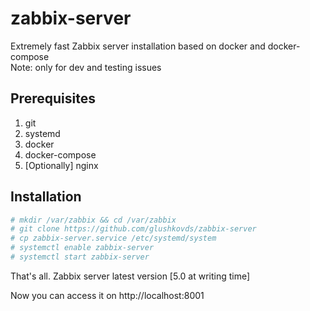 # zabbix-server

Extremely fast Zabbix server installation based on docker and docker-compose  
Note: only for dev and testing issues

## Prerequisites

1. git
1. systemd
1. docker
1. docker-compose
1. [Optionally] nginx

## Installation

```bash
# mkdir /var/zabbix && cd /var/zabbix
# git clone https://github.com/glushkovds/zabbix-server
# cp zabbix-server.service /etc/systemd/system
# systemctl enable zabbix-server
# systemctl start zabbix-server
```

That's all. Zabbix server latest version  [5.0 at writing time]

Now you can access it on http://localhost:8001

